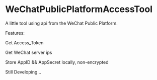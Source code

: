 # WeChatPublicPlatformAccessTool
A little tool using api from the WeChat Public Platform.

Features:

Get Access_Token

Get WeChat server ips

Store AppID && AppSecret locally, non-encrypted


Still Developing...
